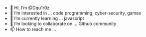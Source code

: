 - 👋 Hi, I’m @Dqu1r0z
- 👀 I’m interested in ... code programming, cyber-security, games
- 🌱 I’m currently learning ... javascript
- 💞️ I’m looking to collaborate on ... Github community
- 📫 How to reach me ... 

<!---
Dqu1r0z/Dqu1r0z is a ✨ special ✨ repository because its `README.md` (this file) appears on your GitHub profile.
You can click the Preview link to take a look at your changes.
--->
